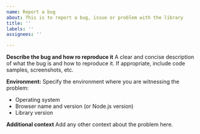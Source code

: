 ```yaml
---
name: Report a bug
about: This is to report a bug, issue or problem with the library
title: ''
labels: ''
assignees: ''

---
```


**Describe the bug and how ro reproduce it**
A clear and concise description of what the bug is and how to reproduce it. If appropriate, include code samples, screenshots, etc.

**Environment:**
Specify the environment where you are witnessing the problem:
 - Operating system
 - Browser name and version (or Node.js version)
 - Library version

**Additional context**
Add any other context about the problem here.
